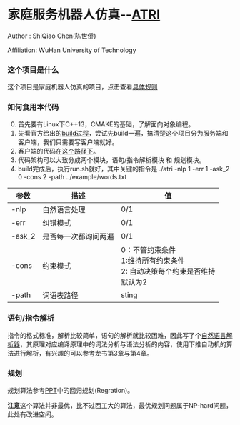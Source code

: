 # 家庭服务机器人仿真--[ATRI](ATRI "高性能哒~")
Author : ShiQiao Chen(陈世侨)


Affiliation: WuHan University of Technology

### 这个项目是什么
这个项目是家庭机器人仿真的项目，点击查看[具体规则](ATRI/doc/2013/HomeRule2013.pdf "你说的对，但是这比赛规则已经从13年开始就基本不变了，而且13年那一版本的规则才是 detail 最多的")



### 如何食用本代码
0. 首先要有Linux下C++13，CMAKE的基础，了解面向对象编程。
1. 先看官方给出的[build过程](ATRI/doc/2013/build.pdf)，尝试先build一遍，搞清楚这个项目分为服务端和客户端，我们只需要写客户端就好。
2. 客户端的代码在[这个路径下](ATRI/example)。
3. 代码架构可以大致分成两个模块，语句/指令解析模块 和 规划模块。
4. build完成后，执行run.sh就好，其中关键的指令是
./atri -nlp 1 -err 1 -ask_2 0 -cons 2 -path ../example/words.txt

|参数| 描述| 值|
|-|-|-|
|-nlp|自然语言处理|0/1|
|-err|纠错模式|0/1|
|-ask_2|是否每一次都询问两遍|0/1|
|-cons|约束模式|0：不管约束条件<br>1:维持所有约束条件<br>2: 自动决策每个约束是否维持<br> 默认为2|
|-path|词语表路径|sting|


### 语句/指令解析
指令的格式标准，解析比较简单，语句的解析就比较困难，因此写了个[自然语言解析器](ATRI/example/parser.hpp)，其原理对应编译原理中的词法分析与语法分析的内容，使用下推自动机的算法进行解析，有兴趣的可以参考龙书第3章与第4章。

### 规划
规划算法参考[PPT](ATRI/doc/planning_slides.pdf)中的回归规划(Regration)。

**注意**这个算法并非最优，比不过西工大的算法，最优规划问题属于NP-hard问题，此处有改进空间。

